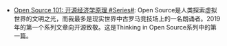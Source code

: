 - [Open Source 101: 开源经济学原理 #Series#](https://zhuanlan.zhihu.com/p/53818242): Open Source是人类探索虚拟世界的文明之光，而我最多是现实世界中古罗马竞技场上的一名朗诵者。2019年的第一个系列文章向开源致敬。这是Thinking in Open Source系列中的第一篇。